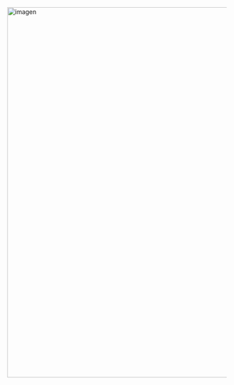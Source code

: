 <img width="848" alt="imagen" src="https://github.com/MISW-4201-ProcesosDesarrolloAgil/MISW4201-202411-Backend-Grupo23/assets/142593813/12874a61-67f8-42dc-bec4-e0e5d094b8e7">

